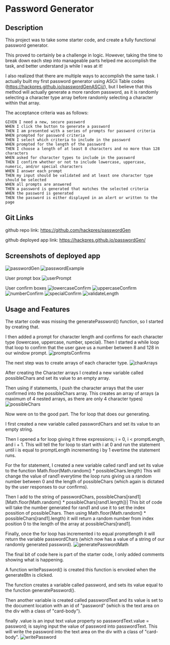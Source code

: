 # Password Generator

## Description

This project was to take some starter code, and create a fully functional password generator.

This proved to certainly be a challenge in logic. However, taking the time to break down each step into manageable parts helped me accomplish the task, and better understand js while I was at it!

I also realized that there are multiple ways to accomplish the same task. I actually built my first password generator using ASCii Table codes (https://hackpres.github.io/passwordGenASCii/), but I believe that this method will actually generate a more random password, as it is randomly selecting a character type array before randomly selecting a character within that array.

The acceptance criteria was as follows:
```
GIVEN I need a new, secure password
WHEN I click the button to generate a password
THEN I am presented with a series of prompts for password criteria
WHEN prompted for password criteria
THEN I select which criteria to include in the password
WHEN prompted for the length of the password
THEN I choose a length of at least 8 characters and no more than 128 characters
WHEN asked for character types to include in the password
THEN I confirm whether or not to include lowercase, uppercase, numeric, and/or special characters
WHEN I answer each prompt
THEN my input should be validated and at least one character type should be selected
WHEN all prompts are answered
THEN a password is generated that matches the selected criteria
WHEN the password is generated
THEN the password is either displayed in an alert or written to the page
```

## Git Links

github repo link:
https://github.com/hackpres/passwordGen

github deployed app link:
https://hackpres.github.io/passwordGen/

## Screenshots of deployed app
![passwordGen](./assets/images/passwordGen.png?raw=true "Password Generator")
![passwordExample](./assets/images/passwordExample.png?raw=true "Password Example")

User prompt box
![userPrompt](./assets/images/promptLength.png?raw=true "Length Prompt")

User confirm boxes
![lowercaseConfirm](./assets/images/lowercase.png?raw=true "Confirm Lowercase?")
![uppercaseConfirm](./assets/images/uppercase.png?raw=true "Confirm Uppercase?")
![numberConfirm](./assets/images/numbers.png?raw=true "Confirm Numbers?")
![specialConfirm](./assets/images/specials.png?raw=true "Confirm Special Characters?")
![validateLength](./assets/images/whileLength.png?raw=true "Validate Length is a number 8-128")

## Usage and Features

The starter code was missing the generatePassword() function, so I started by creating that.

I then added a prompt for character length and confirms for each character type (lowercase, uppercase, number, special).
Then I started a while loop that loop to confirm that the user gave us a number between 8 and 128 in our window prompt.
![promptsConfirms](./assets/images/promptsConfirms.png?raw=true "Prompt and Confirms")

The next step was to create arrays of each character type.
![charArrays](./assets/images/charArrays.png?raw=true "Character Arrays")

After creating the Character arrays I created a new variable called possibleChars and set its value to an empty array.

Then using if statements, I push the character arrays that the user confirmed into the possibleChars array. This creates an array of arrays (a maximum of 4 nested arrays, as there are only 4 character types)
![possibleChars](./assets/images/possibleChars.png?raw=true "Possible Character Array")

Now were on to the good part. The for loop that does our generating.

I  first created a new variable called passwordChars and set its value to an empty string.

Then I opened a for loop giving it three expressions; i = 0, i < promptLength, and i + 1.
This will tell the for loop to start with i at 0 and run the statement until i is equal to promptLength incrementing i by 1 evertime the statement runs.

For the for statement, I created a new variable called rand1 and set its value to the function Math.floor(Math.random() * possibleChars.length) This will change the value of rand1 everytime the loop runs giving us a random number between 0 and the length of possibleChars (which again is dictated by the user responses to our confirms).

Then I add to the string of passwordChars, possibleChars[rand1][Math.floor(Math.random() * possibleChars[rand1.length])] This bit of code will take the number generated for rand1 and use it to set the index possition of possibleChars. Then using Math.floor(Math.random() * possibleChars[rand1].length) it will return a random number from index position 0 to the length of the array at possibleChars[rand1].

Finally, once the for loop has incremented i to equal promptlength it will return the variable passwordChars (which now has a value of a string of our randomly generated password).
![generatePasswordMath](./assets/images/generatePasswordMath.png?raw=true "Password Generation Math")

The final bit of code here is part of the starter code, I only added comments showing what is happening.

A function writePassword() is created this function is envoked when the generateBtn is clicked.

The function creates a variable called password, and sets its value equal to the function generatePassword().

Then another variable is created called passwordText and its value is set to the document location with an id of "password" (which is the text area on the div with a class of "card-body").

finally .value is an input text value property so passwordText.value = password; is saying input the value of password into passwordText. This will write the password into the text area on the div with a class of "card-body".
![writePassword](./assets/images/writePassword.png?raw=true "Write Password Function")